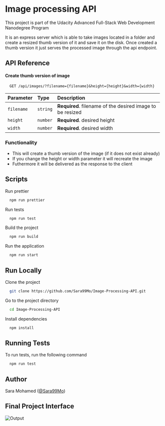 # Image processing API

This project is part of the Udacity Advanced Full-Stack Web Development Nanodegree Program

It is an express server which is able to take images located in a folder and create a resized thumb version of it and save it on the disk. Once created a thumb version it just serves the processed image through the api endpoint.

## API Reference

#### Create thumb version of image

```http
  GET /api/images/?filename={filename}&height={height}&width={width}
```

| Parameter  | Type     | Description                                               |
| :--------- | :------- | :-------------------------------------------------------- |
| `filename` | `string` | **Required**. filename of the desired image to be resized |
| `height`   | `number` | **Required**. desired height                              |
| `width`    | `number` | **Required**. desired width                               |

### Functionality

-   This will create a thumb version of the image (if it does not exist already)
-   If you change the height or width parameter it will recreate the image
-   Futhermore it will be delivered as the response to the client

## Scripts

Run prettier

```bash
  npm run prettier
```

Run tests

```bash
  npm run test
```

Build the project

```bash
  npm run build
```

Run the application

```bash
  npm run start
```

## Run Locally

Clone the project

```bash
  git clone https://github.com/Sara99Mo/Image-Processing-API.git
```

Go to the project directory

```bash
  cd Image-Processing-API
```

Install dependencies

```bash
  npm install
```

## Running Tests

To run tests, run the following command

```bash
  npm run test
```

## Author

Sara Mohamed ([@Sara99Mo](https://github.com/Sara99Mo))

## Final Project Interface
![Output](https://github.com/Sara99Mo/Image-Processing-API/assets/Image-Processing-API.png)
